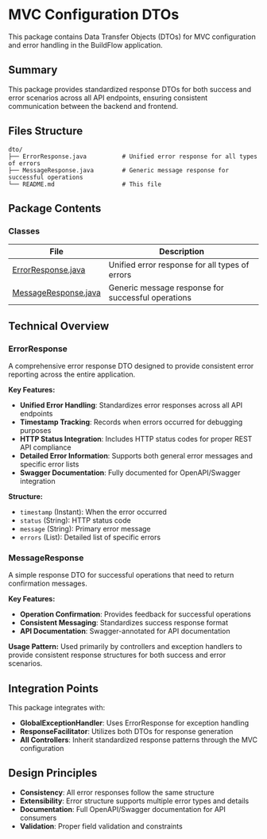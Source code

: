 # MVC Configuration DTOs

This package contains Data Transfer Objects (DTOs) for MVC configuration and error handling in the BuildFlow application.

## Summary

This package provides standardized response DTOs for both success and error scenarios across all API endpoints, ensuring consistent communication between the backend and frontend.

## Files Structure

```
dto/
├── ErrorResponse.java          # Unified error response for all types of errors
├── MessageResponse.java        # Generic message response for successful operations
└── README.md                   # This file
```

## Package Contents

### Classes

| File | Description |
|------|-------------|
| [ErrorResponse.java](ErrorResponse.java) | Unified error response for all types of errors |
| [MessageResponse.java](MessageResponse.java) | Generic message response for successful operations |

## Technical Overview

### ErrorResponse
A comprehensive error response DTO designed to provide consistent error reporting across the entire application.

**Key Features:**
- **Unified Error Handling**: Standardizes error responses across all API endpoints
- **Timestamp Tracking**: Records when errors occurred for debugging purposes
- **HTTP Status Integration**: Includes HTTP status codes for proper REST API compliance
- **Detailed Error Information**: Supports both general error messages and specific error lists
- **Swagger Documentation**: Fully documented for OpenAPI/Swagger integration

**Structure:**
- `timestamp` (Instant): When the error occurred
- `status` (String): HTTP status code
- `message` (String): Primary error message
- `errors` (List<String>): Detailed list of specific errors

### MessageResponse
A simple response DTO for successful operations that need to return confirmation messages.

**Key Features:**
- **Operation Confirmation**: Provides feedback for successful operations
- **Consistent Messaging**: Standardizes success response format
- **API Documentation**: Swagger-annotated for API documentation

**Usage Pattern:**
Used primarily by controllers and exception handlers to provide consistent response structures for both success and error scenarios.

## Integration Points

This package integrates with:
- **GlobalExceptionHandler**: Uses ErrorResponse for exception handling
- **ResponseFacilitator**: Utilizes both DTOs for response generation
- **All Controllers**: Inherit standardized response patterns through the MVC configuration

## Design Principles

- **Consistency**: All error responses follow the same structure
- **Extensibility**: Error structure supports multiple error types and details
- **Documentation**: Full OpenAPI/Swagger documentation for API consumers
- **Validation**: Proper field validation and constraints
